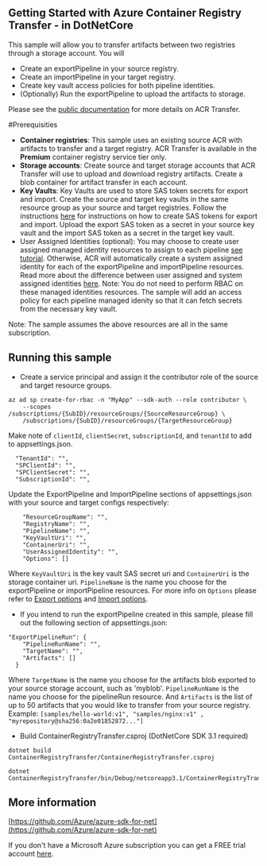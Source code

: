 ## Getting Started with Azure Container Registry Transfer - in DotNetCore ##

This sample will allow you to transfer artifacts between two registries through a storage account. You will
* Create an exportPipeline in your source registry.
* Create an importPipeline in your target registry.
* Create key vault access policies for both pipeline identities.
* (Optionally) Run the exportPipeline to upload the artifacts to storage. 

Please see the [public documentation](https://docs.microsoft.com/en-us/azure/container-registry/container-registry-transfer-images) for more details on ACR Transfer.


#Prerequisities

* **Container registries**: This sample uses an existing source ACR with artifacts to transfer and a target registry. ACR Transfer is available in the **Premium** container registry service tier only.
* **Storage accounts**: Create source and target storage accounts that ACR Transfer will use to upload and download registry artifacts. Create a blob container for artifact transfer in each account.
* **Key Vaults**: Key Vaults are used to store SAS token secrets for export and import. Create the source and target key vaults in the same resource group as your source and target registries. Follow the instructions [here](https://docs.microsoft.com/en-us/azure/container-registry/container-registry-transfer-images#create-and-store-sas-keys) for instructions on how to create SAS tokens for export and import. Upload the export SAS token as a secret in your source key vault and the import SAS token as a secret in the target key vault.
* User Assigned Identities (optional): You may choose to create user assigned managed identity resources to assign to each pipeline [see tutorial](https://docs.microsoft.com/en-us/azure/active-directory/managed-identities-azure-resources/how-to-manage-ua-identity-cli). Otherwise, ACR will automatically create a system assigned identity for each of the exportPipeline and importPipeline resources. Read more about the difference between user assigned and system assigned identities [here](https://docs.microsoft.com/en-us/azure/active-directory/managed-identities-azure-resources/overview). Note: You do not need to perform RBAC on these managed identities resources. The sample will add an access policy for each pipeline managed idenity so that it can fetch secrets from the necessary key vault.

Note: The sample assumes the above resources are all in the same subscription.

## Running this sample ##

* Create a service principal and assign it the contributor role of the source and target resource groups.
```
az ad sp create-for-rbac -n "MyApp" --sdk-auth --role contributor \
    --scopes /subscriptions/{SubID}/resourceGroups/{SourceResourceGroup} \
    /subscriptions/{SubID}/resourceGroups/{TargetResourceGroup}
```

Make note of `clientId`, `clientSecret`, `subscriptionId`, and `tenantId` to add to appsettings.json.

```
  "TenantId": "",
  "SPClientId": "",
  "SPClientSecret": "",
  "SubscriptionId": "",
```

Update the ExportPipeline and ImportPipeline sections of appsettings.json with your source and target configs respectively:

```
    "ResourceGroupName": "",
    "RegistryName": "",
    "PipelineName": "",
    "KeyVaultUri": "",
    "ContainerUri": "",
    "UserAssignedIdentity": "",
    "Options": []
```

Where `KeyVaultUri` is the key vault SAS secret uri and `ContainerUri` is the storage container uri. `PipelineName` is the name you choose for the exportPipeline or importPipeline resources. For more info on `Options` please refer to [Export options](https://docs.microsoft.com/en-us/azure/container-registry/container-registry-transfer-images#export-options) and [Import options](https://docs.microsoft.com/en-us/azure/container-registry/container-registry-transfer-images#import-options).


* If you intend to run the exportPipeline created in this sample, please fill out the following section of appsettings.json:

```
"ExportPipelineRun": {
    "PipelineRunName": "",
    "TargetName": "",
    "Artifacts": []
  }
```

Where `TargetName` is the name you choose for the artifacts blob exported to your source storage account, such as 'myblob'. `PipelineRunName` is the name you choose for the pipelineRun resource.
And `Artifacts` is the list of up to 50 artifacts that you would like to transfer from your source registry.
Example: `[samples/hello-world:v1", "samples/nginx:v1" , "myrepository@sha256:0a2e01852872..."]`



* Build ContainerRegistryTransfer.csproj (DotNetCore SDK 3.1 required)
```
dotnet build ContainerRegistryTransfer/ContainerRegistryTransfer.csproj

dotnet ContainerRegistryTransfer/bin/Debug/netcoreapp3.1/ContainerRegistryTransfer.dll
```

## More information ##

[https://github.com/Azure/azure-sdk-for-net](https://github.com/Azure/azure-sdk-for-net)

If you don't have a Microsoft Azure subscription you can get a FREE trial account [here](http://go.microsoft.com/fwlink/?LinkId=330212).

